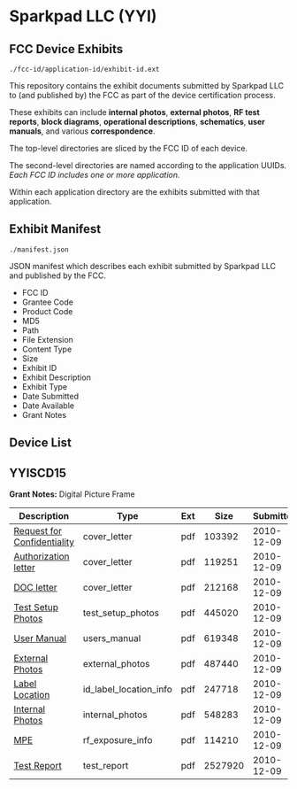 # Sparkpad LLC (YYI)
## FCC Device Exhibits

```
./fcc-id/application-id/exhibit-id.ext
```

This repository contains the exhibit documents submitted by Sparkpad LLC to (and published by) the FCC as part of the device certification process.

These exhibits can include **internal photos**, **external photos**, **RF test reports**, **block diagrams**, **operational descriptions**, **schematics**, **user manuals**, and various **correspondence**.

The top-level directories are sliced by the FCC ID of each device.

The second-level directories are named according to the application UUIDs. *Each FCC ID includes one or more application.*

Within each application directory are the exhibits submitted with that application. 

## Exhibit Manifest

```
./manifest.json
```

JSON manifest which describes each exhibit submitted by Sparkpad LLC and published by the FCC.

- FCC ID
- Grantee Code
- Product Code
- MD5
- Path
- File Extension
- Content Type
- Size
- Exhibit ID
- Exhibit Description
- Exhibit Type
- Date Submitted
- Date Available
- Grant Notes

## Device List
## YYISCD15
**Grant Notes:** Digital Picture Frame

| Description | Type | Ext | Size | Submitted | Available |
| ----------- | ---- | --- | ---- | --------- | --------- |
| [Request for Confidentiality](YYISCD15/37ae61b2b43577c8df725c17a4db82e1/1387996.pdf) | cover_letter | pdf | 103392 | 2010-12-09 | 2010-12-09 |
| [Authorization letter](YYISCD15/37ae61b2b43577c8df725c17a4db82e1/1387997.pdf) | cover_letter | pdf | 119251 | 2010-12-09 | 2010-12-09 |
| [DOC letter](YYISCD15/37ae61b2b43577c8df725c17a4db82e1/1387999.pdf) | cover_letter | pdf | 212168 | 2010-12-09 | 2010-12-09 |
| [Test Setup Photos](YYISCD15/37ae61b2b43577c8df725c17a4db82e1/1388025.pdf) | test_setup_photos | pdf | 445020 | 2010-12-09 | 2010-12-09 |
| [User Manual](YYISCD15/37ae61b2b43577c8df725c17a4db82e1/1388023.pdf) | users_manual | pdf | 619348 | 2010-12-09 | 2010-12-09 |
| [External Photos](YYISCD15/37ae61b2b43577c8df725c17a4db82e1/1387998.pdf) | external_photos | pdf | 487440 | 2010-12-09 | 2010-12-09 |
| [Label Location](YYISCD15/37ae61b2b43577c8df725c17a4db82e1/1388002.pdf) | id_label_location_info | pdf | 247718 | 2010-12-09 | 2010-12-09 |
| [Internal Photos](YYISCD15/37ae61b2b43577c8df725c17a4db82e1/1388001.pdf) | internal_photos | pdf | 548283 | 2010-12-09 | 2010-12-09 |
| [MPE](YYISCD15/37ae61b2b43577c8df725c17a4db82e1/1388003.pdf) | rf_exposure_info | pdf | 114210 | 2010-12-09 | 2010-12-09 |
| [Test Report](YYISCD15/37ae61b2b43577c8df725c17a4db82e1/1388000.pdf) | test_report | pdf | 2527920 | 2010-12-09 | 2010-12-09 |
